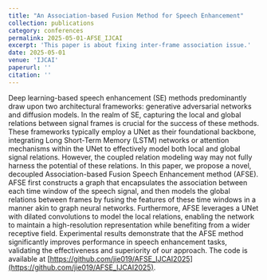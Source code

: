 ```yaml
---
title: "An Association-based Fusion Method for Speech Enhancement"
collection: publications
category: conferences
permalink: 2025-05-01-AFSE_IJCAI
excerpt: 'This paper is about fixing inter-frame association issue.'
date: 2025-05-01
venue: 'IJCAI'
paperurl: ''
citation: ''
---
```


Deep learning-based speech enhancement (SE) methods predominantly draw upon two architectural frameworks: generative adversarial networks and diffusion models. In the realm of SE, capturing the local and global relations between signal frames is crucial for the success of these methods. These frameworks typically employ a UNet as their foundational backbone, integrating Long Short-Term Memory (LSTM) networks or attention mechanisms within the UNet to effectively model both local and global signal relations. However, the coupled relation modeling way may not fully harness the potential of these relations. In this paper, we propose a novel, decoupled Association-based Fusion Speech Enhancement method (AFSE). AFSE first constructs a graph that encapsulates the association between each time window of the speech signal, and then models the global relations between frames by fusing the features of these time windows in a manner akin to graph neural networks. Furthermore, AFSE leverages a UNet with dilated convolutions to model the local relations, enabling the network to maintain a high-resolution representation while benefiting from a wider receptive field. Experimental results demonstrate that the AFSE method significantly improves performance in speech enhancement tasks, validating the effectiveness and superiority of our approach. The code is available at [https://github.com/jie019/AFSE_IJCAI2025](https://github.com/jie019/AFSE_IJCAI2025).
